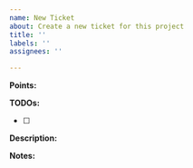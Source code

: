 ```yaml
---
name: New Ticket
about: Create a new ticket for this project
title: ''
labels: ''
assignees: ''

---
```


<!-- 1, 2, 3, 5, or 8 -->
**Points:** <placeholder>

<!-- Each thing to be done -->
**TODOs:**
- [ ] <placeholder>

<!-- One-liner explaining the changes -->
**Description:** <placeholder>

<!-- A paragraph justification on why a change needs to be made, any context behind the change/where it should be made, or any other info that's good to know -->
**Notes:** <placeholder>
